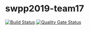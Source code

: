 # swpp2019-team17

[![Build Status](https://travis-ci.com/swsnu/swpp2019-team17.svg?branch=master)](https://travis-ci.com/swsnu/swpp2019-team17) 
[![Quality Gate Status](https://sonarcloud.io/api/project_badges/measure?project=swsnu_swpp2019-team17&metric=alert_status)](https://sonarcloud.io/dashboard?id=swsnu_swpp2019-team17)